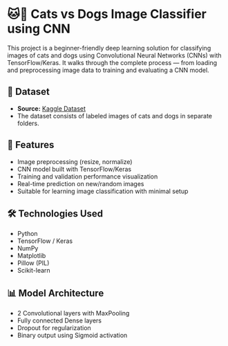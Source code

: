 ﻿# 🐱🐶 Cats vs Dogs Image Classifier using CNN

This project is a beginner-friendly deep learning solution for classifying images of cats and dogs using Convolutional Neural Networks (CNNs) with TensorFlow/Keras. It walks through the complete process — from loading and preprocessing image data to training and evaluating a CNN model.

## 📁 Dataset
- **Source:** [Kaggle Dataset](https://www.kaggle.com/datasets/tongpython/cat-and-dog)
- The dataset consists of labeled images of cats and dogs in separate folders.

## 🚀 Features
- Image preprocessing (resize, normalize)
- CNN model built with TensorFlow/Keras
- Training and validation performance visualization
- Real-time prediction on new/random images
- Suitable for learning image classification with minimal setup

## 🛠️ Technologies Used
- Python
- TensorFlow / Keras
- NumPy
- Matplotlib
- Pillow (PIL)
- Scikit-learn

## 📊 Model Architecture
- 2 Convolutional layers with MaxPooling
- Fully connected Dense layers
- Dropout for regularization
- Binary output using Sigmoid activation

